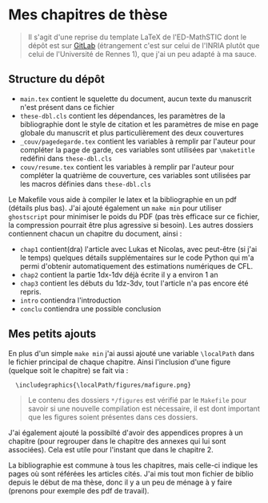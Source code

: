 # Mes chapitres de thèse

> Il s'agit d'une reprise du template LaTeX de l'ED-MathSTIC dont le dépôt est sur [GitLab](https://gitlab.inria.fr/ed-mathstic/latex-template) (étrangement c'est sur celui de l'INRIA plutôt que celui de l'Université de Rennes 1), que j'ai un peu adapté à ma sauce.

## Structure du dépôt

* `main.tex` contient le squelette du document, aucun texte du manuscrit n'est présent dans ce fichier
* `these-dbl.cls` contient les dépendances, les paramètres de la bibliographie dont le style de citation et les paramètres de mise en page globale du manuscrit et plus particulièrement des deux couvertures
* `_couv/pagedegarde.tex` contient les variables à remplir par l'auteur pour compléter la page de garde, ces variables sont utilisées par `\maketitle` redéfini dans `these-dbl.cls`
* `couv/resume.tex` contient les variables à remplir par l'auteur pour compléter la quatrième de couverture, ces variables sont utilisées par les macros définies dans `these-dbl.cls`

Le Makefile vous aide à compiler le latex et la bibliographie en un pdf (détails plus bas). J'ai ajouté également un `make min` pour utiliser `ghostscript` pour minimiser le poids du PDF (pas très efficace sur ce fichier, la compression pourrait être plus agressive si besoin).
Les autres dossiers contiennent chacun un chapitre du document, ainsi :

* `chap1` contient(dra) l'article avec Lukas et Nicolas, avec peut-être (si j'ai le temps) quelques détails supplémentaires sur le code Python qui m'a permi d'obtenir automatiquement des estimations numériques de CFL.
* `chap2` contient la partie 1dx-1dv déjà écrite il y a environ 1 an
* `chap3` contient les débuts du 1dz-3dv, tout l'article n'a pas encore été repris.
* `intro` contiendra l'introduction
* `conclu` contiendra une possible conclusion

## Mes petits ajouts

En plus d'un simple `make min` j'ai aussi ajouté une variable `\localPath` dans le fichier principal de chaque chapitre. Ainsi l'inclusion d'une figure (quelque soit le chapitre) se fait via :

```
  \includegraphics{\localPath/figures/mafigure.png}
```

> Le contenu des dossiers `*/figures` est vérifié par le `Makefile` pour savoir si une nouvelle compilation est nécessaire, il est dont important que les figures soient présentes dans ces dossiers.

J'ai également ajouté la possibilté d'avoir des appendices propres à un chapitre (pour regrouper dans le chapitre des annexes qui lui sont associées). Cela est utile pour l'instant que dans le chapitre 2.

La bibliographie est commune à tous les chapitres, mais celle-ci indique les pages où sont référées les articles cités. J'ai mis tout mon fichier de biblio depuis le début de ma thèse, donc il y a un peu de ménage à y faire (prenons pour exemple des pdf de travail).

